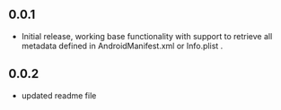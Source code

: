 ## 0.0.1
* Initial release, working base functionality with support to retrieve all metadata defined in AndroidManifest.xml or Info.plist .

## 0.0.2
* updated readme file
